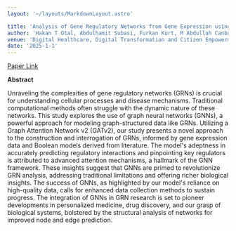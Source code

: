 ```yaml
---
layout: '~/layouts/MarkdownLayout.astro'

title: 'Analysis of Gene Regulatory Networks from Gene Expression using Graph Neural Networks'
author: 'Hakan T Otal, Abdulhamit Subasi, Furkan Kurt, M Abdullah Canbaz, Yasin Uzun'
venue: 'Digital Healthcare, Digital Transformation and Citizen Empowerment in Asia-Pacific and Europe for a Healthier Society'
date: '2025-1-1'
---
```


[Paper Link](https://www.sciencedirect.com/science/article/abs/pii/B9780443301681000116)

**Abstract**

Unraveling the complexities of gene regulatory networks (GRNs) is crucial for understanding cellular processes and disease mechanisms. Traditional computational methods often struggle with the dynamic nature of these networks. This study explores the use of graph neural networks (GNNs), a powerful approach for modeling graph-structured data like GRNs. Utilizing a Graph Attention Network v2 (GATv2), our study presents a novel approach to the construction and interrogation of GRNs, informed by gene expression data and Boolean models derived from literature. The model's adeptness in accurately predicting regulatory interactions and pinpointing key regulators is attributed to advanced attention mechanisms, a hallmark of the GNN framework. These insights suggest that GNNs are primed to revolutionize GRN analysis, addressing traditional limitations and offering richer biological insights. The success of GNNs, as highlighted by our model's reliance on high-quality data, calls for enhanced data collection methods to sustain progress. The integration of GNNs in GRN research is set to pioneer developments in personalized medicine, drug discovery, and our grasp of biological systems, bolstered by the structural analysis of networks for improved node and edge prediction.
